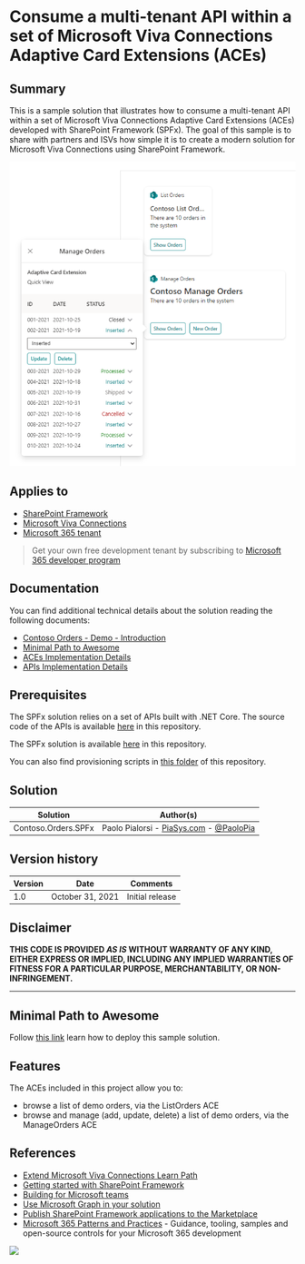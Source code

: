 # Consume a multi-tenant API within a set of Microsoft Viva Connections Adaptive Card Extensions (ACEs) 

## Summary

This is a sample solution that illustrates how to consume a multi-tenant API within a set of Microsoft Viva Connections Adaptive Card Extensions (ACEs) developed with SharePoint Framework (SPFx).
The goal of this sample is to share with partners and ISVs how simple it is to create a modern solution for Microsoft Viva Connections using SharePoint Framework.

![ACEs Preview](./assets/Contoso-Orders-ACEs-Preview.png)

## Applies to

- [SharePoint Framework](https://aka.ms/spfx)
- [Microsoft Viva Connections](https://www.microsoft.com/en-us/microsoft-viva/connections)
- [Microsoft 365 tenant](https://docs.microsoft.com/en-us/sharepoint/dev/spfx/set-up-your-developer-tenant)

> Get your own free development tenant by subscribing to [Microsoft 365 developer program](http://aka.ms/o365devprogram)

## Documentation
You can find additional technical details about the solution reading the following documents:
- [Contoso Orders - Demo - Introduction](./docs/Introduction.md)
- [Minimal Path to Awesome](./docs/MinimalPathToAwesome.md)
- [ACEs Implementation Details](./docs/ACEs-Implementation-Details.md)
- [APIs Implementation Details](./docs/APIs-Implementation-Details.md)

## Prerequisites

The SPFx solution relies on a set of APIs built with .NET Core. The source code of the APIs is available [here](./src/Contoso.Orders.FunctionApp) in this repository.

The SPFx solution is available [here](./src/Contoso.Orders.SPFx) in this repository.

You can also find provisioning scripts in [this folder](./src/Scripts) of this repository.

## Solution

Solution|Author(s)
--------|---------
Contoso.Orders.SPFx | Paolo Pialorsi - [PiaSys.com](https://www.piasys.com/) - [@PaoloPia](https://twitter.com/PaoloPia)

## Version history

Version|Date|Comments
-------|----|--------
1.0|October 31, 2021|Initial release

## Disclaimer

**THIS CODE IS PROVIDED *AS IS* WITHOUT WARRANTY OF ANY KIND, EITHER EXPRESS OR IMPLIED, INCLUDING ANY IMPLIED WARRANTIES OF FITNESS FOR A PARTICULAR PURPOSE, MERCHANTABILITY, OR NON-INFRINGEMENT.**

---

## Minimal Path to Awesome
Follow [this link](./docs/MinimalPathToAwesome.md) learn how to deploy this sample solution.

## Features

The ACEs included in this project allow you to:
- browse a list of demo orders, via the ListOrders ACE
- browse and manage (add, update, delete) a list of demo orders, via the ManageOrders ACE

## References

- [Extend Microsoft Viva Connections Learn Path](https://aka.ms/m365/dev/learn/connections)
- [Getting started with SharePoint Framework](https://docs.microsoft.com/en-us/sharepoint/dev/spfx/set-up-your-developer-tenant)
- [Building for Microsoft teams](https://docs.microsoft.com/en-us/sharepoint/dev/spfx/build-for-teams-overview)
- [Use Microsoft Graph in your solution](https://docs.microsoft.com/en-us/sharepoint/dev/spfx/web-parts/get-started/using-microsoft-graph-apis)
- [Publish SharePoint Framework applications to the Marketplace](https://docs.microsoft.com/en-us/sharepoint/dev/spfx/publish-to-marketplace-overview)
- [Microsoft 365 Patterns and Practices](https://aka.ms/m365pnp) - Guidance, tooling, samples and open-source controls for your Microsoft 365 development

<img src="https://pnptelemetry.azurewebsites.net/spfx-reference-scenarios/samples/ace-pnp-contoso-orders" />